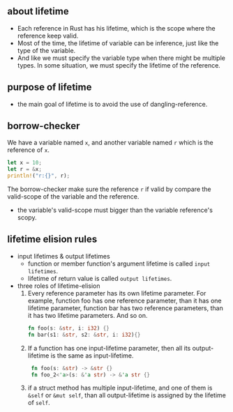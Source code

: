 
## about lifetime
* Each reference in Rust has his lifetime, which is the 
scope where the reference keep valid.
* Most of the time, the lifetime of variable can be
 inference, just like the type of the variable.
* And like we must specify the variable type when 
 there might be multiple types. In some situation, 
 we must specify the lifetime of the reference.

## purpose of lifetime
* the main goal of lifetime is to avoid the use of dangling-reference.

## borrow-checker
 We have a variable named `x`, and another variable named `r` which is 
 the reference of `x`. 
```rust
let x = 10;
let r = &x;
println!("r:{}", r);
```
 The borrow-checker make sure the reference `r` if valid by compare the
 valid-scope of the variable and the reference.
* the variable's valid-scope must bigger than the variable reference's scopy.


## lifetime elision rules
* input lifetimes & output lifetimes
  - function or member function's argument lifetime is called `input lifetimes`.
  - lifetime of return value is called `output lifetimes`.
* three roles of lifetime-elision
  1. Every reference parameter has its own lifetime parameter. For example, function foo has one reference parameter,
  than it has one lifetime parameter, function bar has two reference parameters, than it has two lifetime parameters.
  And so on.
      ```rust
      fn foo(s: &str, i: i32) {}
      fn bar(s1: &str, s2: &str, i: i32){}
       ```
  2. If a function has one input-lifetime parameter, then all its output-lifetime is the same as input-lifetime.
      ```rust
       fn foo(s: &str) -> &str {}
       fn foo_2<'a>(s: &'a str) -> &'a str {}
     ```
  3. if a struct method has multiple input-lifetime, and one of them is `&self` or `&mut self`,
     than all output-lifetime is assigned by the lifetime of `self`.




